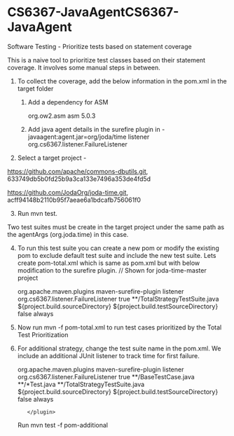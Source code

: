 # CS6367-JavaAgentCS6367-JavaAgent

Software Testing - Prioritize tests based on statement coverage

This is a naive tool to prioritize test classes based on their statement coverage. It involves some manual steps in between.

1. To collect the coverage, add the below information in the pom.xml in the target folder

	1. Add a dependency for ASM 
	
		<dependency>
			<groupId>org.ow2.asm</groupId>
			<artifactId>asm</artifactId>
			<version>5.0.3</version>
		</dependency>
		
	2. Add java agent details in the surefire plugin in <build>
		<argLine>-javaagent:agent.jar=org/joda/time</argLine> <!--Mention the package name whose classes you would like to instrument-->
			<properties>
				<property>
					<name>listener</name>
					<value>org.cs6367.listener.FailureListener</value>
				</property>
		</properties>

2. Select a target project -

https://github.com/apache/commons-dbutils.git, 633749db5b0fd25b9a3ca133e7496a353de4fd5d

https://github.com/JodaOrg/joda-time.git, acff94148b2110b95f7aeae6a1bdcafb756061f0

3. Run mvn test.

Two test suites must be create in the target project under the same path as the agentArgs (org.joda.time) in this case.

4. To run this test suite you can create a new pom or modify the existing pom to exclude default test suite and include the new test suite.
Lets create pom-total.xml which is same as pom.xml but with below modification to the surefire plugin. 
// Shown for joda-time-master project

	<plugin>
				<groupId>org.apache.maven.plugins</groupId>
				<artifactId>maven-surefire-plugin</artifactId>
				<configuration>
					<properties>
						<property>
							<name>listener</name>
							<value>org.cs6367.listener.FailureListener</value>
						</property>
					</properties>
					<testFailureIgnore>true</testFailureIgnore>
					<includes>
						<include>**/TotalStrategyTestSuite.java</include>
					</includes>
					<additionalClasspathElements> <additionalClasspathElement>${project.build.sourceDirectory}</additionalClasspathElement> 
						<additionalClasspathElement>${project.build.testSourceDirectory}</additionalClasspathElement> 
						</additionalClasspathElements> <useManifestOnlyJar>false</useManifestOnlyJar> 
						<forkMode>always</forkMode>
				</configuration>
	</plugin>
  
  5. Now run mvn -f pom-total.xml to run test cases prioritized by the Total Test Prioritization
  
  6. For additional strategy, change the test suite name in the pom.xml. We include an additional JUnit listener to track time for first failure.
  
     <plugin>
				<groupId>org.apache.maven.plugins</groupId>
				<artifactId>maven-surefire-plugin</artifactId>
				<configuration>
					<!-- <argLine>-javaagent:agent.jar=org/apache/commons/dbutils</argLine> -->
					<properties>
						<property>
							<name>listener</name>
							<value>org.cs6367.listener.FailureListener</value>
						</property>
					</properties>
					<testFailureIgnore>true</testFailureIgnore>
					<excludes>
						<exclude>**/BaseTestCase.java</exclude>
						<exclude>**/*Test.java</exclude>
					</excludes>
					<includes> <include>**/TotalStrategyTestSuite.java</include> 
						</includes> <additionalClasspathElements> <additionalClasspathElement>${project.build.sourceDirectory}</additionalClasspathElement> 
						<additionalClasspathElement>${project.build.testSourceDirectory}</additionalClasspathElement> 
						</additionalClasspathElements> <useManifestOnlyJar>false</useManifestOnlyJar> 
						<forkMode>always</forkMode>
				</configuration>

			</plugin>
     
     Run mvn test -f pom-additional
